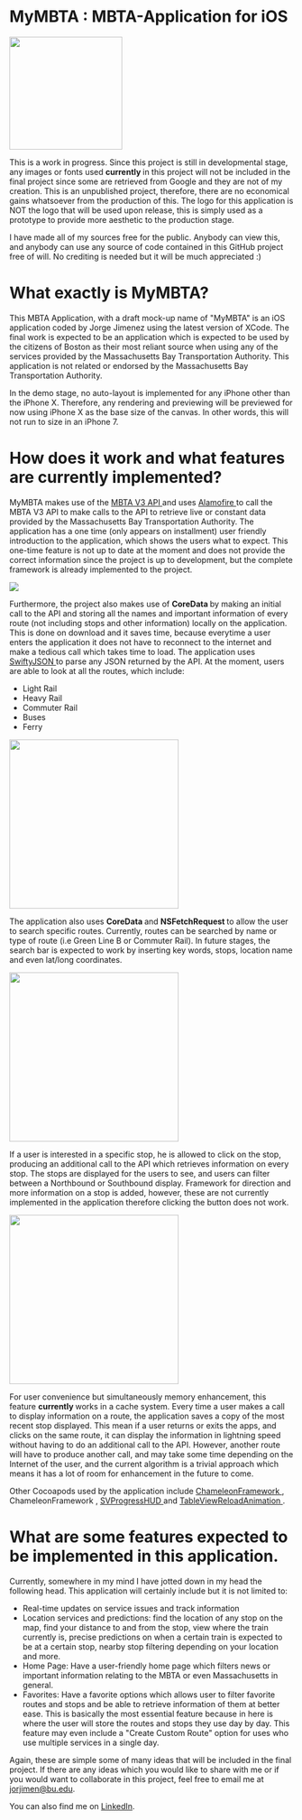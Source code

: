 # MyMBTA : MBTA-Application for iOS

<img src = "README_images/mocklogo.png" width = "200">

This is a work in progress. Since this project is still in developmental stage, any images or fonts used <b> currently </b> in this project will not be included in the final project since some are retrieved from Google and they are not of my creation. This is an unpublished project, therefore, there are no economical gains whatsoever from the production of this. The logo for this application is NOT the logo that will be used upon release, this is simply used as a prototype to provide more aesthetic to the production stage.

I have made all of my sources free for the public. Anybody can view this, and anybody can use any source of code contained in this GitHub project free of will. No crediting is needed but it will be much appreciated :)

# What exactly is MyMBTA?

This MBTA Application, with a draft mock-up name of "MyMBTA" is an iOS application coded by Jorge Jimenez using the latest version of XCode. The final work is expected to be an application which is expected to be used by the citizens of Boston as their most reliant source when using any of the services provided by the Massachusetts Bay Transportation Authority. This application is not related or endorsed by the Massachusetts Bay Transportation Authority.

In the demo stage, no auto-layout is implemented for any iPhone other than the iPhone X. Therefore, any rendering and previewing will be previewed for now using iPhone X as the base size of the canvas. In other words, this will not run to size in an iPhone 7.

# How does it work and what features are currently implemented?

MyMBTA makes use of the <a href = "https://www.mbta.com/developers/v3-api"> MBTA V3 API </a> and uses <a href = "https://github.com/Alamofire/Alamofire"> Alamofire </a> to call the MBTA V3 API to make calls to the API to retrieve live or constant data provided by the Massachusetts Bay Transportation Authority. The application has a one time (only appears on installment) user friendly introduction to the application, which shows the users what to expect. This one-time feature is not up to date at the moment and does not provide the correct information since the project is up to development, but the complete framework is already implemented to the project.

<img src = "README_images/one.png">

Furthermore, the project also makes use of <b> CoreData </b> by making an initial call to the API and storing all the names and important information of every route (not including stops and other information) locally on the application. This is done on download and it saves time, because everytime a user enters the application it does not have to reconnect to the internet and make a tedious call which takes time to load. The application uses <a href = "https://github.com/SwiftyJSON/SwiftyJSON"> SwiftyJSON </a> to parse any JSON returned by the API. At the moment, users are able to look at all the routes, which include:
<ul>
  <li> Light Rail </li>
  <li> Heavy Rail </li>
  <li> Commuter Rail </li>
  <li> Buses </li>
  <li> Ferry </li>
</ul>

<img src = "README_images/four.png" width = "300">

The application also uses <b> CoreData </b> and <b> NSFetchRequest </b> to allow the user to search specific routes. Currently, routes can be searched by name or type of route (i.e Green Line B or Commuter Rail). In future stages, the search bar is expected to work by inserting key words, stops, location name and even lat/long coordinates.

<img src = "README_images/five.jpg" width = "300">

If a user is interested in a specific stop, he is allowed to click on the stop, producing an additional call to the API which retrieves information on every stop. The stops are displayed for the users to see, and users can filter between a Northbound or Southbound display. Framework for direction and more information on a stop is added, however, these are not currently implemented in the application therefore clicking the button does not work.

<img src = "README_images/six.jpg" width = "300">

For user convenience but simultaneously memory enhancement, this feature <b> currently </b> works in a cache system. Every time a user makes a call to display information on a route, the application saves a copy of the most recent stop displayed. This mean if a user returns or exits the apps, and clicks on the same route, it can display the information in lightning speed without having to do an additional call to the API. However, another route will have to produce another call, and may take some time depending on the Internet of the user, and the current algorithm is a trivial approach which means it has a lot of room for enhancement in the future to come.

Other Cocoapods used by the application include <a href = "https://github.com/viccalexander/Chameleon"> ChameleonFramework </a>, <a> ChameleonFramework </a>, <a href = "https://github.com/SVProgressHUD/SVProgressHUD"> SVProgressHUD </a> and <a href = "https://cocoapods.org/pods/TableViewReloadAnimation"> TableViewReloadAnimation </a>.

# What are some features expected to be implemented in this application.

Currently, somewhere in my mind I have jotted down in my head the following head. This application will certainly include but it is not limited to:

<ul>
  <li> Real-time updates on service issues and track information </li>
  <li> Location services and predictions: find the location of any stop on the map, find your distance to and from the stop, view where the train currently is, precise predictions on when a certain train is expected to be at a certain stop, nearby stop filtering depending on your location and more.   </li>
  <li> Home Page: Have a user-friendly home page which filters news or important information relating to the MBTA or even Massachusetts in general. </li>
  <li> Favorites: Have a favorite options which allows user to filter favorite routes and stops and be able to retrieve information of them at better ease. This is basically the most essential feature because in here is where the user will store the routes and stops they use day by day. This feature may even include a "Create Custom Route" option for uses who use multiple services in a single day. </li>
</ul>

Again, these are simple some of many ideas that will be included in the final project. If there are any ideas which you would like to share with me or if you would want to collaborate in this project, feel free to email me at jorjimen@bu.edu.

You can also find me on <a href = "https://www.linkedin.com/in/jorge-jimenez-315801186/">  LinkedIn</a>.
